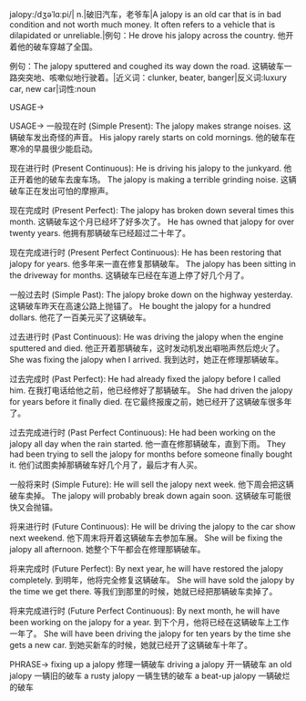 jalopy:/dʒəˈlɑːpi/| n.|破旧汽车，老爷车|A jalopy is an old car that is in bad condition and not worth much money.  It often refers to a vehicle that is dilapidated or unreliable.|例句：He drove his jalopy across the country. 他开着他的破车穿越了全国。

例句：The jalopy sputtered and coughed its way down the road. 这辆破车一路突突地、咳嗽似地行驶着。|近义词：clunker, beater, banger|反义词:luxury car, new car|词性:noun


USAGE->

USAGE->
一般现在时 (Simple Present):
The jalopy makes strange noises. 这辆破车发出奇怪的声音。
His jalopy rarely starts on cold mornings. 他的破车在寒冷的早晨很少能启动。


现在进行时 (Present Continuous):
He is driving his jalopy to the junkyard. 他正开着他的破车去废车场。
The jalopy is making a terrible grinding noise. 这辆破车正在发出可怕的摩擦声。


现在完成时 (Present Perfect):
The jalopy has broken down several times this month. 这辆破车这个月已经坏了好多次了。
He has owned that jalopy for over twenty years. 他拥有那辆破车已经超过二十年了。


现在完成进行时 (Present Perfect Continuous):
He has been restoring that jalopy for years. 他多年来一直在修复那辆破车。
The jalopy has been sitting in the driveway for months. 这辆破车已经在车道上停了好几个月了。


一般过去时 (Simple Past):
The jalopy broke down on the highway yesterday. 这辆破车昨天在高速公路上抛锚了。
He bought the jalopy for a hundred dollars. 他花了一百美元买了这辆破车。


过去进行时 (Past Continuous):
He was driving the jalopy when the engine sputtered and died.  他正开着那辆破车，这时发动机发出噼啪声然后熄火了。
She was fixing the jalopy when I arrived. 我到达时，她正在修理那辆破车。


过去完成时 (Past Perfect):
He had already fixed the jalopy before I called him. 在我打电话给他之前，他已经修好了那辆破车。
She had driven the jalopy for years before it finally died. 在它最终报废之前，她已经开了这辆破车很多年了。


过去完成进行时 (Past Perfect Continuous):
He had been working on the jalopy all day when the rain started.  他一直在修那辆破车，直到下雨。
They had been trying to sell the jalopy for months before someone finally bought it.  他们试图卖掉那辆破车好几个月了，最后才有人买。


一般将来时 (Simple Future):
He will sell the jalopy next week. 他下周会把这辆破车卖掉。
The jalopy will probably break down again soon. 这辆破车可能很快又会抛锚。


将来进行时 (Future Continuous):
He will be driving the jalopy to the car show next weekend.  他下周末将开着这辆破车去参加车展。
She will be fixing the jalopy all afternoon. 她整个下午都会在修理那辆破车。


将来完成时 (Future Perfect):
By next year, he will have restored the jalopy completely. 到明年，他将完全修复这辆破车。
She will have sold the jalopy by the time we get there. 等我们到那里的时候，她就已经把那辆破车卖掉了。


将来完成进行时 (Future Perfect Continuous):
By next month, he will have been working on the jalopy for a year. 到下个月，他将已经在这辆破车上工作一年了。
She will have been driving the jalopy for ten years by the time she gets a new car.  到她买新车的时候，她就已经开了这辆破车十年了。




PHRASE->
fixing up a jalopy 修理一辆破车
driving a jalopy 开一辆破车
an old jalopy 一辆旧的破车
a rusty jalopy 一辆生锈的破车
a beat-up jalopy 一辆破烂的破车
